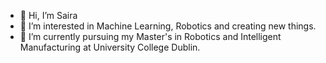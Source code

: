 - 👋 Hi, I’m Saira
- 👀 I’m interested in Machine Learning, Robotics and creating new things.
- 🌱 I’m currently pursuing my Master's in Robotics and Intelligent Manufacturing at University College Dublin.
<!---
Excalibur3579/Excalibur3579 is a ✨ special ✨ repository because its `README.md` (this file) appears on your GitHub profile.
You can click the Preview link to take a look at your changes.
--->
